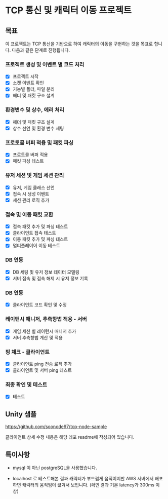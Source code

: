 # TCP 통신 및 캐릭터 이동 프로젝트

## 목표

이 프로젝트는 TCP 통신을 기반으로 하여 캐릭터의 이동을 구현하는 것을 목표로 합니다.
다음과 같은 단계로 진행됩니다.

### 프로젝트 생성 및 이벤트 별 코드 처리

- [x] 프로젝트 시작
- [x] 소켓 이벤트 확인
- [x] 기능별 폴더, 파일 분리
- [x] 헤더 및 패킷 구조 설계

### 환경변수 및 상수, 에러 처리

- [x] 헤더 및 패킷 구조 설계
- [x] 상수 선언 및 환경 변수 세팅

### 프로토콜 버퍼 적용 및 패킷 파싱

- [x] 프로토콜 버퍼 적용
- [x] 패킷 파싱 테스트

### 유저 세션 및 게임 세션 관리

- [x] 유저, 게임 클래스 선언
- [x] 접속 시 생성 이벤트
- [x] 세션 관리 로직 추가

### 접속 및 이동 패킷 교환

- [x] 접속 패킷 추가 및 파싱 테스트
- [x] 클라이언트 접속 테스트
- [x] 이동 패킷 추가 및 파싱 테스트
- [x] 멀티플레이어 이동 테스트

### DB 연동

- [x] DB 세팅 및 유저 정보 데이터 모델링
- [x] 서버 접속 및 접속 해제 시 유저 정보 기록

### DB 연동

- [x] 클라이언트 코드 확인 및 수정

### 레이턴시 매니저, 추측항법 적용 - 서버

- [x] 게임 세션 별 레이턴시 매니저 추가
- [x] 서버 추측항법 계산 및 적용

### 핑 체크 - 클라이언트

- [x] 클라이언트 ping 전송 로직 추가
- [x] 클라이언트 및 서버 ping 테스트

### 최종 확인 및 테스트

- [x] 테스트

## Unity 샘플

https://github.com/soonode97/tcp-node-sample

클라이언트 상세 수정 내용은 해당 레포 readme에 작성되어 있습니다.

## 특이사항

- mysql 이 아닌 postgreSQL을 사용했습니다.

- localhost 로 테스트해본 결과 캐릭터가 부드럽게 움직이지만 AWS 서버에서 배포하면 캐릭터의 움직임이 끊겨서 보입니다. (확인 결과 기본 latency가 300ms 이상)
